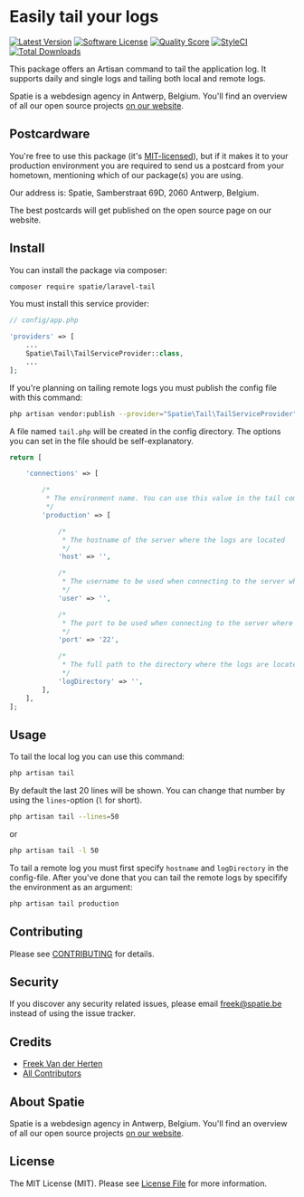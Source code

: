 # Easily tail your logs

[![Latest Version](https://img.shields.io/github/release/spatie/laravel-tail.svg?style=flat-square)](https://github.com/spatie/laravel-tail/releases)
[![Software License](https://img.shields.io/badge/license-MIT-brightgreen.svg?style=flat-square)](LICENSE.md)
[![Quality Score](https://img.shields.io/scrutinizer/g/spatie/laravel-tail.svg?style=flat-square)](https://scrutinizer-ci.com/g/spatie/laravel-tail)
[![StyleCI](https://styleci.io/repos/30608411/shield?branch=master)](https://styleci.io/repos/30608411)
[![Total Downloads](https://img.shields.io/packagist/dt/spatie/laravel-tail.svg?style=flat-square)](https://packagist.org/packages/spatie/laravel-tail)

This package offers an Artisan command to tail the application log. It supports daily and single logs and tailing both local and remote logs.

Spatie is a webdesign agency in Antwerp, Belgium. You'll find an overview of all our open source projects [on our website](https://spatie.be/opensource).

## Postcardware

You're free to use this package (it's [MIT-licensed](LICENSE.md)), but if it makes it to your production environment you are required to send us a postcard from your hometown, mentioning which of our package(s) you are using.

Our address is: Spatie, Samberstraat 69D, 2060 Antwerp, Belgium.

The best postcards will get published on the open source page on our website.

## Install

You can install the package via composer:

``` bash
composer require spatie/laravel-tail
```

You must install this service provider:

```php
// config/app.php

'providers' => [
    ...
    Spatie\Tail\TailServiceProvider::class,
    ...
];
```

If you're planning on tailing remote logs you must publish the config file with this command:

```bash
php artisan vendor:publish --provider="Spatie\Tail\TailServiceProvider"
```

A file named `tail.php` will be created in the config directory. The options you can set in the file should be self-explanatory.

```php
return [

    'connections' => [

        /*
         * The environment name. You can use this value in the tail command.
         */
        'production' => [

            /*
             * The hostname of the server where the logs are located
             */
            'host' => '',

            /*
             * The username to be used when connecting to the server where the logs are located
             */
            'user' => '',

            /*
             * The port to be used when connecting to the server where the logs are located
             */
            'port' => '22',

            /*
             * The full path to the directory where the logs are located
             */
            'logDirectory' => '',
        ],
    ],
];

```

## Usage

To tail the local log you can use this command:

```bash
php artisan tail
```

By default the last 20 lines will be shown. You can change that number by using the `lines`-option (`l` for short).

```bash
php artisan tail --lines=50
```

or

```bash
php artisan tail -l 50
```

To tail a remote log you must first specify `hostname` and `logDirectory` in the config-file. After you've done that you can tail the remote logs by specifify the environment as an argument:

```bash
php artisan tail production
```

## Contributing

Please see [CONTRIBUTING](CONTRIBUTING.md) for details.

## Security

If you discover any security related issues, please email freek@spatie.be instead of using the issue tracker.

## Credits

- [Freek Van der Herten](https://github.com/freekmurze)
- [All Contributors](../../contributors)

## About Spatie
Spatie is a webdesign agency in Antwerp, Belgium. You'll find an overview of all our open source projects [on our website](https://spatie.be/opensource). 

## License

The MIT License (MIT). Please see [License File](LICENSE.md) for more information.
